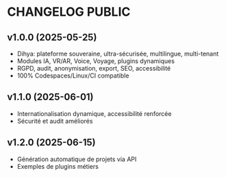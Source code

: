 # CHANGELOG PUBLIC

## v1.0.0 (2025-05-25)
- Dihya: plateforme souveraine, ultra-sécurisée, multilingue, multi-tenant
- Modules IA, VR/AR, Voice, Voyage, plugins dynamiques
- RGPD, audit, anonymisation, export, SEO, accessibilité
- 100% Codespaces/Linux/CI compatible

## v1.1.0 (2025-06-01)
- Internationalisation dynamique, accessibilité renforcée
- Sécurité et audit améliorés

## v1.2.0 (2025-06-15)
- Génération automatique de projets via API
- Exemples de plugins métiers
